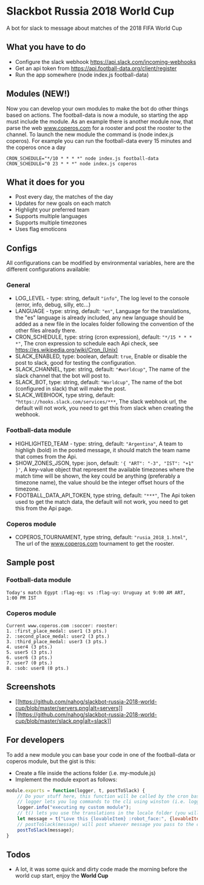 # Slackbot Russia 2018 World Cup

A bot for slack to message about matches of the 2018 FIFA World Cup

## What you have to do
- Configure the slack webhook https://api.slack.com/incoming-webhooks
- Get an api token from https://api.football-data.org/client/register
- Run the app somewhere (node index.js football-data)

## Modules (NEW!)
Now you can develop your own modules to make the bot do other things based on actions. The football-data is now a module, so starting the app must include the module. As an example there is another module now, that parse the web www.coperos.com for a rooster and post the rooster to the channel. To launch the new module the command is (node index.js coperos).
For example you can run the football-data every 15 minutes and the coperos once a day
```
CRON_SCHEDULE="*/10 * * * *" node index.js football-data
CRON_SCHEDULE="0 23 * * *" node index.js coperos
```

## What it does for you
- Post every day, the matches of the day
- Updates for new goals on each match
- Highlight your preferred team
- Supports multiple languages
- Supports multiple timezones
- Uses flag emoticons

## Configs
All configurations can be modified by environmental variables, here are the different configurations available:

### General
- LOG_LEVEL - type: string, default `"info"`, The log level to the console (error, info, debug, silly, etc...)
- LANGUAGE - type: string, default: `"en"`, Language for the translations, the "es" language is already included, any new language should be added as a new file in the locales folder following the convention of the other files already there.
- CRON_SCHEDULE, type: string (cron expression), default: `"*/15 * * * *"`, The cron expression to schedule each Api check, see https://es.wikipedia.org/wiki/Cron_(Unix)
- SLACK_ENABLED, type: boolean, default: `true`, Enable or disable the post to slack, good for testing the configuration.
- SLACK_CHANNEL, type: string, default: `"#worldcup"`, The name of the slack channel that the bot will post to.
- SLACK_BOT, type: string, default: `"Worldcup"`, The name of the bot (configured in slack) that will make the post.
- SLACK_WEBHOOK, type string, default: `"https://hooks.slack.com/services/***`, The slack webhook url, the default will not work, you need to get this from slack when creating the webhook.

### Football-data module
- HIGHLIGHTED_TEAM - type: string, default: `"Argentina"`, A team to highligh (bold) in the posted message, it should match the team name that comes from the Api.
- SHOW_ZONES_JSON, type: json, default: `'{ "ART": "-3", "IST": "+1" }'`, A key-value object that represent the available timezones where the match time will be shown, the key could be anything (preferably a timezone name), the value should be the integer offset hours of the timezone.
- FOOTBALL_DATA_API_TOKEN, type string, default: `"***"`, The Api token used to get the match data, the default will not work, you need to get this from the Api page.

### Coperos module
- COPEROS_TOURNAMENT, type string, default: `"rusia_2018_1.html"`, The url of the www.coperos.com tournament to get the rooster.

## Sample post

### Football-data module
```
Today's match Egypt :flag-eg: vs :flag-uy: Uruguay at 9:00 AM ART, 1:00 PM IST
```

### Coperos module
```
Current www.coperos.com :soccer: rooster:
1. :first_place_medal: user1 (3 pts.)
2. :second_place_medal: user2 (3 pts.)
3. :third_place_medal: user3 (3 pts.)
4. user4 (3 pts.)
5. user5 (3 pts.)
6. user6 (3 pts.)
7. user7 (0 pts.)
8. :sob: user8 (0 pts.)
```

## Screenshots
- [[https://github.com/nahog/slackbot-russia-2018-world-cup/blob/master/servers.png|alt=servers]]
- [[https://github.com/nahog/slackbot-russia-2018-world-cup/blob/master/slack.png|alt=slack]]

## For developers
To add a new module you can base your code in one of the football-data or coperos module, but the gist is this:
- Create a file inside the actions folder (i.e. my-module.js)
- Implement the module export as follows:
```javascript
module.exports = function(logger, t, postToSlack) {
    // Do your stuff here, this function will be called by the cron based on the cron expression config.
    // logger lets you log commands to the cli using winston (i.e. logger.info("..."), logger.error("...")).
    logger.info("executing my custom module");
    // t() lets you use the translations in the locale folder (you will need to add your strings there if you want to support localization in your module). See the node-translations pkg.
    let message = t("Love this {lovableItem} :robot_face:", {lovableItem: "bot"});
    // postToSlack(message) will post whaever message you pass to the configured slack channel, it support all the emojis and rich text supported by slack.
    postToSlack(message);
}
```

## Todos
- A lot, it was some quick and dirty code made the morning before the world cup start, enjoy the **World Cup**
